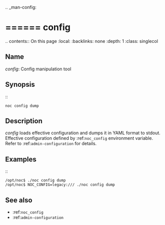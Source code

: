 .. _man-config:

======
config
======

.. contents:: On this page
    :local:
    :backlinks: none
    :depth: 1
    :class: singlecol

Name
----
*config*: Config manipulation tool

Synopsis
--------
::

    noc config dump

Description
-----------
*config* loads effective configuration and dumps it in YAML format to stdout.
Effective configuration defined by :ref:`noc_config` environment variable.
Refer to :ref:`admin-configuration` for details.

Examples
--------
::

    /opt/noc$ ./noc config dump
    /opt/noc$ NOC_CONFIG=legacy:/// ./noc config dump

See also
--------
* :ref:`noc_config`
* :ref:`admin-configuration`
